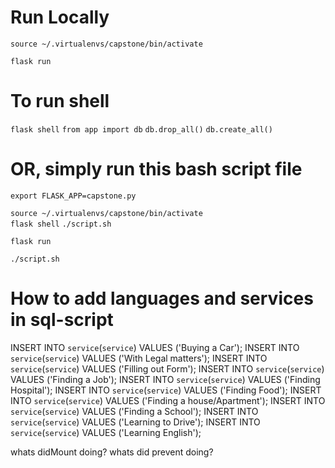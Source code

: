 # Run Locally

`source ~/.virtualenvs/capstone/bin/activate`

`flask run`

# To run shell

`flask shell`
`from app import db`
`db.drop_all()`
`db.create_all()`

# OR, simply run this bash script file

`export FLASK_APP=capstone.py`

`source ~/.virtualenvs/capstone/bin/activate`  
`flask shell`
`./script.sh`

`flask run`

`./script.sh`

# How to add languages and services in sql-script

INSERT INTO `service`(`service`) VALUES ('Buying a Car');
INSERT INTO `service`(`service`) VALUES ('With Legal matters');
INSERT INTO `service`(`service`) VALUES ('Filling out Form');
INSERT INTO `service`(`service`) VALUES ('Finding a Job');
INSERT INTO `service`(`service`) VALUES ('Finding Hospital');
INSERT INTO `service`(`service`) VALUES ('Finding Food');
INSERT INTO `service`(`service`) VALUES ('Finding a house/Apartment');
INSERT INTO `service`(`service`) VALUES ('Finding a School');
INSERT INTO `service`(`service`) VALUES ('Learning to Drive');
INSERT INTO `service`(`service`) VALUES ('Learning English');

whats didMount doing?
whats did prevent doing?
